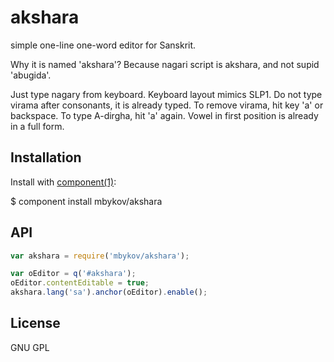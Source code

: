 # akshara

simple one-line one-word editor for Sanskrit.

Why it is named 'akshara'? Because nagari script is akshara, and not supid 'abugida'.

Just type nagary from keyboard. Keyboard layout mimics SLP1. Do not type virama after consonants, it is already typed. To remove virama, hit key 'a' or backspace. To type A-dirgha, hit 'a' again. Vowel in first position is already in a full form.

## Installation

Install with [component(1)](http://component.io):

$ component install mbykov/akshara

## API

````javascript
var akshara = require('mbykov/akshara');
````


````javascript
var oEditor = q('#akshara');
oEditor.contentEditable = true;
akshara.lang('sa').anchor(oEditor).enable();
````


## License

  GNU GPL

